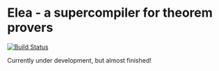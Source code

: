 # Elea - a supercompiler for theorem provers

[![Build Status](https://travis-ci.org/wsonnex/elea.svg?branch=master)](https://travis-ci.org/wsonnex/elea)

Currently under development, but almost finished!


<!--
## What is a supercompiler?

A supercompiler is a tool which rewrites terms into *fixed-point promoted form*.
A term is in fixed-point promoted form when recursive function calls have only variable arguments, 
all of which are unique, and none of which are free within the definition of the recursive function.

Here're some terms in fixed-point promoted form:

    (add x y)
    (reverse xs)
    
Here're some terms **ngiot** in fixed-point promoted form:

    (add (add x y) z)  ;; one argument is not a variable, it's a function call1
    (add x x)          ;; the x argument is repeated

Hoverboard can rewrite terms such as those above, for example:

    >>> (reverse (reverse xs))
    xs

In the above example, Hoverboard is able to rewrite the term `reverse (reverse xs)` to just `xs`,
removing the recursion entirely.

## Why do I need a supercompiler?

If you've ever thought:

 "I wish I could integrate automated proof by (fixed-point) (co-)induction 
 into my theorem prover, but it seems like a lot of effort."

then *Hoverboard* is the tool for you!

Rewriting your functional language terms into fixed-point promoted form means that you (often) don't need
automated proof by induction, co-induction, or any of the other cyclic, second-order proof techniques
to prove your properties. In the next few sections we give examples of how using Hoverboard to
supercompile your terms can remove the need for cyclic techniques.


## Proving equations using Hoverboard





### Proving `A = B` with the help of Hoverboard

Let's say you want to prove `A = B`, for some terms `A` and `B`. You can run Hoverboard on the 
`A` term, hopefully rewriting `A` to something in fixed-point promoted form, viz. something of the 
shape `((fix f C[f]) x1 x2 ... xn)` where `F[_]` is a term context, and `x1` to `xn` 
are the free variables of `A`. So our property is now:

    ((fix f F[f]) x1 x2 ... xn) = B
    
Through beta-abstraction, the above property is equivalent to:

    ((fix f F[f])) = (lambda x1 x2 ... xn B)
 
Since fixed-points are least, if we are in a total language (or if `F[_]` is well-founded or productive)
we can prove the above by showing:

    y = F[(fun x1 x2 ... xn B)] = (lambda x1 x2 ... xn B)
 
Et voila! The recursion has disappeared, and hence so has the need for a cyclic proof technique, like induction.

That's how it works for equality, but you can also show other types of property, such as numerical
in-equalities, as shown in the next section.


### Proving `A < B` with the help of Hoverboard

Let's say `A` and `B` are terms of integer type, and we'd like to prove `A < B`. 
As in the previous section, we run Hoverboard on `A`, hopefully giving aN equivalent term of the shape
`((fix f C[f]) x1 x2 ... xn)`. 




let's assume that you are writing a theorem prover. 

Terms in fixed-point promoted form do not require induction or co-induction to reason about,
for any chain-complete property, e.g. equality, or numerical in-equality.






### Total mode vs. partial mode

The default functional language that Hoverboard supercompiles is partial, meaning that functions can fail to terminate, 
and that variables can contain `_|_`. 
However, if you require supercompilation of a total language, you can add `(mode total)` to the top of your 
program in order to switch Hoverboard to total mode. In total mode, all functions are assumed to be terminating and all
free variables are assumed to not contain `_|_`. Hoverboard does *not* check totality for you - if you give it a non-total
function and switch total mode on, Hoverboard no longer guarantees semantics preserving transformations.

For example, let's try to simplify the term `add x x`, first in the default partial mode, then in total mode.

    (defcodata Nat (Zero) (Suc Nat))
    (defun add x y (match x (Zero -> y) (Suc x' -> Suc (add x' y))))
    
    >>> ... 
    
    (mode partial)  ;; optional
    (defun double x (add x x))
    
    >>> (defun double x (add x x))
    
As you can see, the term `add x x` cannot be simplified in partial mode.  If we switch to total mode though:
    
    (mode total)
    (defun double x (add x x))
    
    >>> (defun double x (match x (Zero -> Zero) (Suc x' -> Suc (Suc (add x')))))
    
In this example, the term `add x x` term was able to be simplified    

3. [Call-by-value vs. call-by-name mode](#cbv-vs-cbn)

### Call-by-value vs. call-by-name
<a name="cbv-vs-cbn"></a>

So far, Hoverboard has only been proven sound for call-by-name semantics 
Most programming languages are call-by-value, meaning function arguments are evaluated 
to a value before they are passed to the function. 
The default mode for Hoverboard is call-by-value semantics.
However, if you are proving properties of a call-by-name or call-by-need language, like Haskell, you can switch
Hoverboard to call-by-name mode by adding the declaration `(semantics call-by-name)` to your code.

For example:
-->


